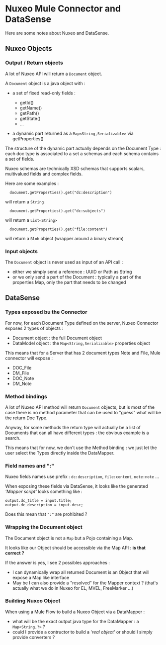 
# Nuxeo Mule Connector and DataSense

Here are some notes about Nuxeo and DataSense.

## Nuxeo Objects

### Output / Return objects

A lot of Nuxeo API will return a `Document` object.

A `Document` object is a java object with :

 - a set of fixed read-only fields :

      - getId()
      - getName()
      - getPath()
      - getState()
      - ...

 - a dynamic part returned as a `Map<String,Serializable>` via getProperties()

The structure of the dynamic part actually depends on the Document Type : each doc type is associated to a set a schemas and each schema contains a set of fields.

Nuxeo schemas are technically XSD schemas that supports scalars, multivalued fields and complex fields.

Here are some examples :

      document.getProperties().get("dc:description")

will return a `String`

      document.getProperties().get("dc:subjects")

will return a `List<String>`

      document.getProperties().get("file:content")

will return a `Blob` object (wrapper around a binary stream)

### Input objects

The `Document` object is never used as input of an API call :

 - either we simply send a reference : UUID or Path as String
 - or we only send a part of the Document : typically a part of the properties Map, only the part that needs to be changed

## DataSense

### Types exposed bu the Connector

For now, for each Document Type defined on the server, Nuxeo Connector exposes 2 types of objects :

 - Document object : the full Document object 
 - DataModel object : the `Map<String,Serializable>` properties object

This means that for a Server that has 2 document types Note and File, Mule connector will expose :

 - DOC_File
 - DM_File
 - DOC_Note
 - DM_Note

### Method bindings

A lot of Nuxeo API method will return `Document` objects, but is most of the case there is no method parameter that can be used to "guess" what will be the return Doc Type.

Anyway, for some methods the return type will actually be a list of Documents that can all have different types : the obvious example is a search.

This means that for now, we don't use the Method binding : we just let the user select the Types directly inside the DataMapper.

### Field names and ":"

Nuxeo fields names use prefix : `dc:description`, `file:content`, `note:note` ...

When exposing these fields via DataSense, it looks like the generated *'Mapper script'* looks something like : 

    output.dc_title = input.title;
    output.dc_description = input.desc;

Does this mean that `":"` are prohibited ?

### Wrapping the Document object

The Document object is not a `Map` but a Pojo containing a Map.

It looks like our Object should be accessible via the Map API : **is that correct ?**

If the answer is yes, I see 2 possibles approaches :

 - I can dynamically wrap all returned Document is an Object that will expose a Map like interface
 - May be I can also provide a "resolved" for the Mapper context ? (that's actually what we do in Nuxeo for EL, MVEL, FreeMarker ...)

### Building Nuxeo Object

When using a Mule Flow to build a Nuxeo Object via a DataMapper :

 - what will be the exact output java type for the DataMapper : a `Map<String,?>` ?
 - could I provide a contructor to build a '*real object'* or should I simply provide converters ?


 


